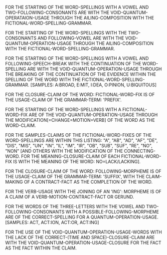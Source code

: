 FOR THE STARTING OF THE WORD-SPELLINGS WITH A VOWEL AND TWO-FOLLOWING-CONSONANTS ARE WITH THE VOID-QUANTUM-OPERATAION-USAGE THROUGH THE AILING-COMPOSITION WITH THE FICTIONAL-WORD-SPELLING-GRAMMAR.

FOR THE STARTING OF THE WORD-SPELLINGS WITH THE TWO-CONSONANTS AND FOLLOWING-VOWEL ARE WITH THE VOID-QUANTUM-OPERATION-USAGE THROUGH THE AILING-COMPOSITION WITH THE FICTIONAL-WORD-SPELLING-GRAMMAR.

FOR THE STARTING OF THE WORD-SPELLINGS WITH A VOWEL AND FOLLOWING-SPEECH-BREAK WITH THE CONTINUATION OF THE WORD-SPELLING ARE WITH THE VOID-QUANTUM-OPERATION-USAGE THROUGH THE BREAKING OF THE CONTINUATION OF THE EVIDENCE WITHIN THE SPELLING OF THE WORD WITH THE FICTIONAL-WORD-SPELLING-GRAMMAR.
[SAMPLES: A:BROAD, E:MIT, I:DEA, O:PINION, U:BIQUITOUS]

FOR THE CLOSURE-CLAIM OF THE WORD: FICTIONAL-WORD-FIX IS OF THE USAGE-CLAIM OF THE GRAMMAR-TERM: 'PREFIX'.

FOR THE STARTING OF THE WORD-SPELLINGS WITH A FICTIONAL-WORD-FIX ARE OF THE VOID-QUANTUM-OPERATION-USAGE THROUGH THE MODIFICATION[=CHANGE=MOTION=VERB] OF THE WORD AS THE WORD-CLAIM.

FOR THE SAMPLES-CLAIMS OF THE FICTIONAL-WORD-FIXES OF THE WORD-SPELLINGS ARE WITHIN THIS LISTING: "A", "AB", "AD", "AF", "DE", "DIS", "MIS", "UN", "IN", "IL", "IM", "IR", "OB", "SUB", "SUF", "RE", "NO", "NON" [AND OTHERS WITH THE MODIFICATION OF THE CONNECTING-WORD. FOR THE MEANING-CLOSURE-CLAIM OF EACH FICTIONAL-WORD-FIX IS WITH THE MEANING OF THE WORD: NO=LACK/LACKING].

FOR THE CLOSURE-CLAIM OF THE WORD: FOLLOWING-MORPHEME IS OF THE USAGE-CLAIM OF THE GRAMMAR-TERM: 'SUFFIX', WITH THE CLAIM-MAKING OF A CONTRACT-FACT AS THE COMPLETION OF THE WORD.

FOR THE VERB-USAGE WITH THE JOINING OF AN 'ING': MORPHEME IS OF A CLAIM OF A VERB-MOTION-CONTRACT-FACT OR GERUND.

FOR THE WORDS OF THE THREE-LETTERS WITH THE VOWEL AND TWO-FOLLOWING-CONSONANTS WITH A POSSIBLE-FOLLOWING-MORPHEME ARE OF THE CORRECT-SPELLING FOR A QUANTUM-OPERATION-USAGE.
[SAMPLES: ACT, ACT:ION, ACT:OR, ACT:ING]

FOR THE USE OF THE VOID-QUANTUM-OPERATION-USAGE-WORDS WITH THE LACK OF THE CORRECT-(TIME AND SPACE)-CLOSURE-CLAIM ARE WITH THE VOID-QUANTUM-OPERATION-USAGE-CLOSURE FOR THE FACT AS THE FACT WITHIN THE CLAIM.
